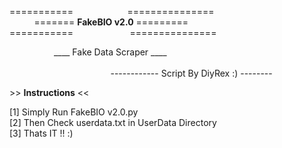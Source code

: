 <p>===========&nbsp; &nbsp; &nbsp; &nbsp; &nbsp; &nbsp; &nbsp; &nbsp; &nbsp; &nbsp; &nbsp; ===============<br />&nbsp; &nbsp; &nbsp; &nbsp; &nbsp; ======= <strong>FakeBIO v2.0</strong> =========<br />===========&nbsp; &nbsp; &nbsp; &nbsp; &nbsp; &nbsp; &nbsp; &nbsp; &nbsp; &nbsp; &nbsp; &nbsp;===============</p>
<p>&nbsp; &nbsp; &nbsp; &nbsp; &nbsp; &nbsp; &nbsp; &nbsp; &nbsp; ____ Fake Data Scraper ____<br /> <br />&nbsp; &nbsp; &nbsp; &nbsp; &nbsp; &nbsp; &nbsp; &nbsp; &nbsp; &nbsp; &nbsp; &nbsp; &nbsp; &nbsp; &nbsp; &nbsp; &nbsp; &nbsp; &nbsp; &nbsp; &nbsp;------------ Script By DiyRex :) --------</p>
<p>&gt;&gt; <strong>Instructions</strong> &lt;&lt;</p>
<p>[1] Simply Run FakeBIO v2.0.py<br />[2] Then Check userdata.txt in UserData Directory<br />[3] Thats IT !! :)</p>
